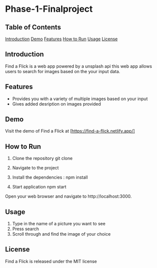 # Phase-1-Finalproject
## Table of Contents 
[Introduction](#introduction)
[Demo](#Demo)
[Features](#features)
[How to Run](#how-to-run)
[Usage](#Usage)
[License](#License)
## Introduction
Find a Flick is a web app powered by a unsplash api this web app allows users to search for images based on the your input data. 

## Features
- Provides you with a variety of multiple images based on your input 
- Gives added desription on images provided 

## Demo 
Visit the demo of Find a Flick at [https://find-a-flick.netlify.app/]
## How to Run

1. Clone the repository 
   git clone 
2. Navigate to the project 

3. Install the dependencies :
   npm install

4. Start application
   npm start 

Open your web browser and navigate to http://localhost:3000.
## Usage 
1. Type in the name of a picture you want to see 
2. Press search 
3. Scroll through and find the image of your choice 


## License
Find a Flick is released under the MIT license 

